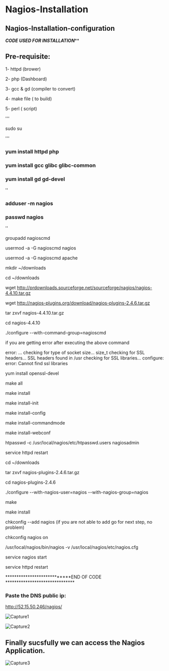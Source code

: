 # Nagios-Installation
## Nagios-Installation-configuration

*****************CODE USED FOR INSTALLATION*******************

## Pre-requisite:

1- httpd (brower)

2- php (Dashboard)

3- gcc & gd (compiler to convert)

4- make file ( to build)

5- perl ( script)

'''

sudo su

'''

### yum install httpd php

### yum install gcc glibc glibc-common

### yum install gd gd-devel

''
### adduser -m nagios

### passwd nagios


''

groupadd nagioscmd

usermod -a -G nagioscmd nagios

usermod -a -G nagioscmd apache


mkdir ~/downloads

cd ~/downloads


wget http://prdownloads.sourceforge.net/sourceforge/nagios/nagios-4.4.10.tar.gz

wget http://nagios-plugins.org/download/nagios-plugins-2.4.6.tar.gz


tar zxvf nagios-4.4.10.tar.gz

cd nagios-4.4.10


./configure --with-command-group=nagioscmd


if you are getting error after executing the above command  

error: 
...
checking for type of socket size... size_t
checking for SSL headers... SSL headers found in /usr
checking for SSL libraries... configure: error: Cannot find ssl libraries


yum install openssl-devel

make all


make install

make install-init

make install-config

make install-commandmode


make install-webconf


htpasswd -c /usr/local/nagios/etc/htpasswd.users nagiosadmin

service httpd restart



cd ~/downloads

tar zxvf nagios-plugins-2.4.6.tar.gz

cd nagios-plugins-2.4.6


./configure --with-nagios-user=nagios --with-nagios-group=nagios

make

make install



chkconfig --add nagios (if you are not able to add go for next step, no problem)

chkconfig nagios on


/usr/local/nagios/bin/nagios -v /usr/local/nagios/etc/nagios.cfg


service nagios start

service httpd restart


****************************END OF CODE *******************************

### Paste the DNS public ip:

http://52.15.50.246/nagios/


![Capture1](https://github.com/RitikPyCode/Nagios-Installation/assets/69500530/3eb71500-5918-46ec-add2-8d6609ebc65b)



![Capture2](https://github.com/RitikPyCode/Nagios-Installation/assets/69500530/5beceef1-cb03-40f1-b814-8ccffd7d3b18)


## Finally sucsfully we can access the Nagios Application.


![Capture3](https://github.com/RitikPyCode/Nagios-Installation/assets/69500530/b9ee03d2-e094-48e2-a35b-f12d42882842)



